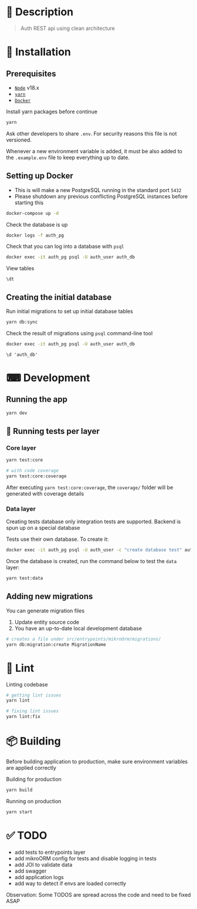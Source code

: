 # 📝 Description

> Auth REST api using clean architecture

# 🧰 Installation

## Prerequisites

- [`Node`](https://nodejs.org/en/download) v18.x
- [`yarn`](https://yarnpkg.com/cli/install)
- [`Docker`](https://docs.docker.com/get-docker)

Install yarn packages before continue

```bash
yarn
```

Ask other developers to share `.env`. For security reasons this file is not versioned.

Whenever a new environment variable is added, it must be also added to the `.example.env` file to keep everything up to date.

## Setting up Docker

- This is will make a new PostgreSQL running in the standard port `5432`
- Please shutdown any previous conflicting PostgreSQL instances before starting
  this

```bash
docker-compose up -d
```

Check the database is up

```bash
docker logs -f auth_pg
```

Check that you can log into a database with `psql`

```bash
docker exec -it auth_pg psql -U auth_user auth_db
```

View tables

```psql
\dt
```

## Creating the initial database

Run initial migrations to set up initial database tables

```bash
yarn db:sync
```

Check the result of migrations using `psql` command-line tool

```bash
docker exec -it auth_pg psql -U auth_user auth_db
```

```psql
\d 'auth_db'
```

# ⌨ Development

## Running the app

```bash
yarn dev
```

## 🧪 Running tests per layer

### Core layer

```bash
yarn test:core

# with code coverage
yarn test:core:coverage
```

After executing `yarn test:core:coverage`, the `coverage/` folder will be generated with
coverage details

### Data layer

Creating tests database only integration tests are supported. Backend is spun up
on a special database

Tests use their own database. To create it:

```bash
docker exec -it auth_pg psql -U auth_user -c "create database test" auth_db
```

Once the database is created, run the command below to test the `data` layer:

```bash
yarn test:data
```

## Adding new migrations

You can generate migration files

1. Update entity source code
2. You have an up-to-date local development database

```bash
# creates a file under src/entrypoints/mikroOrm/migrations/
yarn db:migration:create MigrationName
```

# 📏 Lint

Linting codebase

```bash
# getting lint issues
yarn lint

# fixing lint issues
yarn lint:fix
```

# 📦 Building

Before building application to production, make sure environment variables are
applied correctly

Building for production

```bash
yarn build
```

Running on production

```bash
yarn start
```

# ✅ TODO

- add tests to entrypoints layer
- add mikroORM config for tests and disable logging in tests
- add JOI to validate data
- add swagger
- add application logs
- add way to detect if envs are loaded correctly

Observation: Some TODOS are spread across the code and need to be fixed ASAP
